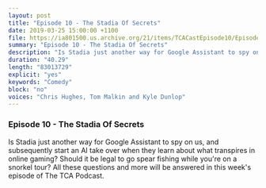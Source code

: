 ```yaml
---
layout: post
title: "Episode 10 - The Stadia Of Secrets"
date: 2019-03-25 15:00:00 +1100
file: https://ia801500.us.archive.org/21/items/TCACastEpisode10/Episode%2010.mp3
summary: "Episode 10 - The Stadia Of Secrets"
description: "Is Stadia just another way for Google Assistant to spy on us, and subsequently start an AI take over when they learn about what transpires in online gaming? Should it be legal to go spear fishing while you're on a snorkel tour? All these questions and more will be answered in this week's episode of The TCA Podcast."
duration: "40.29"
length: "83013729"
explicit: "yes"
keywords: "Comedy"
block: "no"
voices: "Chris Hughes, Tom Malkin and Kyle Dunlop"
---
```


### Episode 10 - The Stadia Of Secrets

Is Stadia just another way for Google Assistant to spy on us, and subsequently start an AI take over when they learn about what transpires in online gaming? Should it be legal to go spear fishing while you're on a snorkel tour? All these questions and more will be answered in this week's episode of The TCA Podcast.
